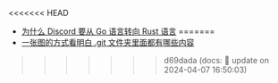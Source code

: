<<<<<<< HEAD
- [为什么 Discord 要从 Go 语言转向 Rust 语言](https://discord.com/blog/why-discord-is-switching-from-go-to-rust)
=======
- [一张图的方式看明白 .git 文件夹里面都有哪些内容](https://twitter.com/HiTw93/status/1776760549260546131)
>>>>>>> d69dada (docs: 📝 update on 2024-04-07 16:50:03)
